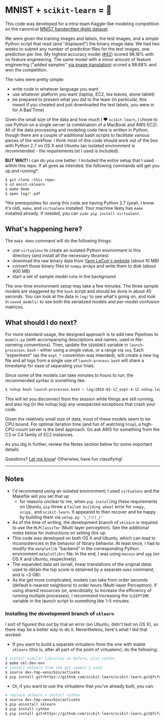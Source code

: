 # MNIST + ``scikit-learn`` = :star2: 

This code was developed for a intra-team Kaggle-like modeling competition on the canonical [MNIST handwritten digits dataset](https://en.wikipedia.org/wiki/MNIST_database).  

We were given the training images and labels, the test images, and a simple Python script that read (and "displayed") the binary image data. We had two weeks to submit any number of prediction files for the test images, one prediction per line. My highest accuracy model ([#42](https://github.com/jrmontag/mnist-sklearn/blob/master/models.py#L419)) scored 98.18% with no feature engineering. The same model with a minor amount of feature engineering ("added samples" [via image translation](https://github.com/jrmontag/mnist-sklearn/blob/master/expand-np-arrays.py)) scored a 98.68% and won the competition. 

The rules were pretty simple: 

- write code in whatever language you want
- use whatever platform you want (laptop, EC2, tea leaves, stone tablet)  
- be prepared to present what you did to the team (in particular, this meant if you cheated and just downloaded the test labels, you were in for A Bad Time) 

Given the small size of the data and how much I :heart: ``scikit-learn``, I chose to use Python on a single server (a combination of a MacBook and AWS EC2). All of the data processing and modeling code here is written in Python, though there are a couple of additional bash scripts to facilitate various pieces of the workflow. I think most of this code should work out of the box with Python 2.7 on OS X and Ubuntu (an isolated environment is recommended - the requirements.txt I used is included). 

**BUT WAIT!** I can do you one better: I included the entire setup that I used within this repo. If all goes as intended, the following commands will get you up and running\*. 

```bash
$ git clone <this repo>
$ cd mnist-sklearn
$ make demo 
$ open log/*.pdf
```

\*the prerequisites for using this code are having Python 2.7 (yeah, I know it's old), ``make``, and ``virtualenv`` installed. Your machine likely has ``make`` installed already. If needed, you can ``sudo pip install virtualenv``. 

## What's happening here?

The ``make demo`` command will do the following things:

- use ``virtualenv`` to create an isolated Python environment in this directory (and install all the necessary libraries) 
- download the raw binary data from [Yann LeCun's website](http://yann.lecun.com/exdb/mnist/) (about 10 MB) 
- convert those binary files to ``numpy`` arrays and write them to disk (about 400 MB) 
- start a set of sample model runs in the background 

The one-time environment setup may take a few minutes. The three sample models are staggered by the ``bash`` script and should be done in about 45 seconds. You can look at the data in ``log/`` to see what's going on, and look in ``saved_models/`` to see both the serialized models and per-model confusion matrices. 

## What should I do next?

For more standard usage, the designed approach is to add new Pipelines to ``models.py`` (with accompanying descriptions and names, used in file-nameing conventions). Then, update the ``SEQUENCE`` variable in ``launch-processes.bash`` - either using a single value, or a range via ``seq``. Each "experiment" (as the ``expt_*`` convention was intended), will create a new log file and all logs from a single use of ``launch-process.bash`` will share a timestamp for ease of separating your trials. 

Since some of the models can take minutes to hours to run, the recommended syntax is something like:

```bash
$ nohup bash launch-processes.bash > log/2016-01-12_expt-4-12.nohup.log &  
``` 

This will let you disconnect from the session while things are still running, and also log (in the nohup log) any unexpected exceptions that crash your code.  

Given the relatively small size of data, most of these models seem to be CPU bound. For optimal iteration time (and fun of watching ``htop``), a high-CPU-count server is the best approach. Go ask AWS for something from the C3 or C4 family of EC2 instances. 

As you dig in further, review the Notes section below for some important details.

Questions? [Let me know](https://www.twitter.com/jrmontag)! Otherwise, have fun classifying! 

-----

## Notes

- I'd recommend using an isolated environment; I used ``virtualenv`` and the Makefile will you set that up 
    - for reasons unclear to me, when ``pip install``ing these requirements on Ubuntu, ``pip`` threw a ``Failed building wheel`` error for ``numpy, scipy,`` and ``scikit-learn``. It appeared to then recover and be happy by building them via ``setup.py``.  ``¯\_(ツ)_/¯`` 
- As of the time of writing, the development branch of ``sklearn`` is required to use the ``MLPClassifer`` (Multi-layer perceptron). See the additional notes below for instructions on setting this up. 
- This code was developed on both OS X and Ubuntu, which can lead to inconsistencies in the behavior of library behavior. At least once, I had to modify the ``matplotlib`` "backend" in the corresponding Python environment ``matplotlibrc`` file. In the end, I was using ``macosx`` and ``agg`` (on OS X and Ubuntu, respectively). 
- The expanded data set (small, linear translations of the original data) used to obtain the top score is obtained by a separate ``make`` command, and is ~2 GB):
- As the get more complicated, models can take from order seconds (default k-nearest neighbors) to order hours (Multi-layer Perceptron). If using shared resources (or, anecdotally, to increase the efficiency of running multiple processes), I recommend increasing the ``SLEEPTIME`` variable in the launch script to something like 1-5 minutes. 


### Installing the development branch of ``sklearn`` 

I sort of figured this out by trial an error (on Ubuntu, didn't test on OS X), so there may be a better way to do it. Nevertheless, here's what I did that worked:

- If you want to build a separate virtualenv from the one with stable ``sklearn`` (this is, after all part of the point of virtualenv), do the following:

```bash
# install similar libraries as before, plus cython
$ make skl-dev-env
# install sklearn from the git commit I used  
$ source dev-tmp-venv/bin/activate
$ pip install git+https://github.com/scikit-learn/scikit-learn.git@7cfa55452609c717c96b4c267466c80cc4038845
```

- Or, if you want to use the virtualenv that you've already built, you can:

```bash
# replace sklearn + install cython 
$ source dev-tmp-venv/bin/activate
$ pip uninstall sklearn
$ pip install cython
$ pip install git+https://github.com/scikit-learn/scikit-learn.git@7cfa55452609c717c96b4c267466c80cc4038845
``` 

 

